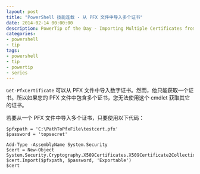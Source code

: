 ```yaml
---
layout: post
title: "PowerShell 技能连载 - 从 PFX 文件中导入多个证书"
date: 2014-02-14 00:00:00
description: PowerTip of the Day - Importing Multiple Certificates from PFX Files
categories:
- powershell
- tip
tags:
- powershell
- tip
- powertip
- series
---
```

`Get-PfxCertificate` 可以从 PFX 文件中导入数字证书。然而，他只能获取一个证书。所以如果您的 PFX 文件中包含多个证书，您无法使用这个 cmdlet 获取其它的证书。

若要从一个 PFX 文件中导入多个证书，只要使用以下代码：

	$pfxpath = 'C:\PathToPfxFile\testcert.pfx'
	$password = 'topsecret'
	
	Add-Type -AssemblyName System.Security
	$cert = New-Object System.Security.Cryptography.X509Certificates.X509Certificate2Collection
	$cert.Import($pfxpath, $password, 'Exportable')
	$cert

<!--本文国际来源：[Importing Multiple Certificates from PFX Files](http://community.idera.com/powershell/powertips/b/tips/posts/importing-multiple-certificates-from-pfx-files)-->

